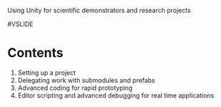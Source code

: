 Using Unity for scientific demonstrators and research projects

#VSLIDE

# Contents

1. Setting up a project
2. Delegating work with submodules and prefabs
3. Advanced coding for rapid prototyping
4. Editor scripting and advanced debugging for real time applications

